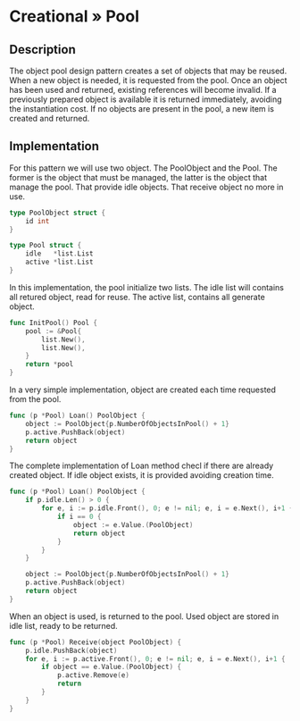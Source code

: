 # Creational » Pool

## Description

The object pool design pattern creates a set of objects that may be reused. When a new object is needed, it is requested from the pool. Once an object has been used and returned, existing references will become invalid. If a previously prepared object is available it is returned immediately, avoiding the instantiation cost. If no objects are present in the pool, a new item is created and returned.

## Implementation

For this pattern we will use two object. The PoolObject and the Pool. The former is the object that must be managed, the latter is the object that manage the pool. That provide idle objects. That receive object no more in use.

```go
type PoolObject struct {
	id int
}

type Pool struct {
	idle   *list.List
	active *list.List
}
```

In this implementation, the pool initialize two lists. The idle list will contains all retured object, read for reuse. The active list, contains all generate object.

```go
func InitPool() Pool {
	pool := &Pool{
		list.New(),
		list.New(),
	}
	return *pool
}
```

In a very simple implementation, object are created each time requested from the pool.

```go
func (p *Pool) Loan() PoolObject {
	object := PoolObject{p.NumberOfObjectsInPool() + 1}
	p.active.PushBack(object)
	return object
}
```

The complete implementation of Loan method checl if there are already created object. If idle object exists, it is provided avoiding creation time.

```go
func (p *Pool) Loan() PoolObject {
	if p.idle.Len() > 0 {
		for e, i := p.idle.Front(), 0; e != nil; e, i = e.Next(), i+1 {
			if i == 0 {
				object := e.Value.(PoolObject)
				return object
			}
		}
	}

	object := PoolObject{p.NumberOfObjectsInPool() + 1}
	p.active.PushBack(object)
	return object
}
```

When an object is used, is returned to the pool. Used object are stored in idle list, ready to be returned.

```go
func (p *Pool) Receive(object PoolObject) {
	p.idle.PushBack(object)
	for e, i := p.active.Front(), 0; e != nil; e, i = e.Next(), i+1 {
		if object == e.Value.(PoolObject) {
			p.active.Remove(e)
			return
		}
	}
}
```
